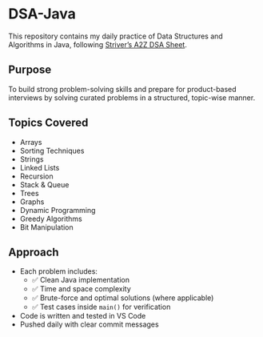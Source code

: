 # DSA-Java

This repository contains my daily practice of Data Structures and Algorithms in Java, following [Striver’s A2Z DSA Sheet](https://takeuforward.org/interviews/strivers-dsa-sheet-top-coding-interview-questions/).

## Purpose

To build strong problem-solving skills and prepare for product-based interviews by solving curated problems in a structured, topic-wise manner.

## Topics Covered

- Arrays
- Sorting Techniques
- Strings
- Linked Lists
- Recursion
- Stack & Queue
- Trees
- Graphs
- Dynamic Programming
- Greedy Algorithms
- Bit Manipulation

## Approach

- Each problem includes:
  - ✅ Clean Java implementation
  - ✅ Time and space complexity
  - ✅ Brute-force and optimal solutions (where applicable)
  - ✅ Test cases inside `main()` for verification
- Code is written and tested in VS Code
- Pushed daily with clear commit messages


